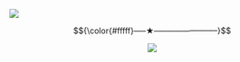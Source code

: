 ![](https://64.media.tumblr.com/7c1660c2a296ef356a7fa9b649dfbb09/bae54cea2a11d227-1a/s1280x1920/7b8b1295a151339072ee07663b48d354af03b02a.pnj)


$${\color{#fffff}—–★–———————–}$$



<p align="center">
  <img src="https://komarev.com/ghpvc/?username=VividOldTale&label=Fans&color=f992bc">
  </p>
